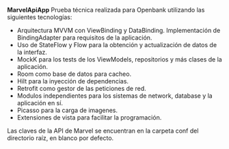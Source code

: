 **MarvelApiApp**
Prueba técnica realizada para Openbank utilizando las siguientes tecnologías:
- Arquitectura MVVM con ViewBinding y DataBinding. Implementación de BindingAdapter para requisitos de la aplicación.
- Uso de StateFlow y Flow para la obtención y actualización de datos de la interfaz.
- MockK para los tests de los ViewModels, repositorios y más clases de la aplicación.
- Room como base de datos para cacheo.
- Hilt para la inyección de dependencias.
- Retrofit como gestor de las peticiones de red.
- Modulos independientes para los sistemas de network, database y la aplicación en sí.
- Picasso para la carga de imagenes.
- Extensiones de vista para facilitar la programación.

Las claves de la API de Marvel se encuentran en la carpeta conf del directorio raíz, en blanco por defecto.
